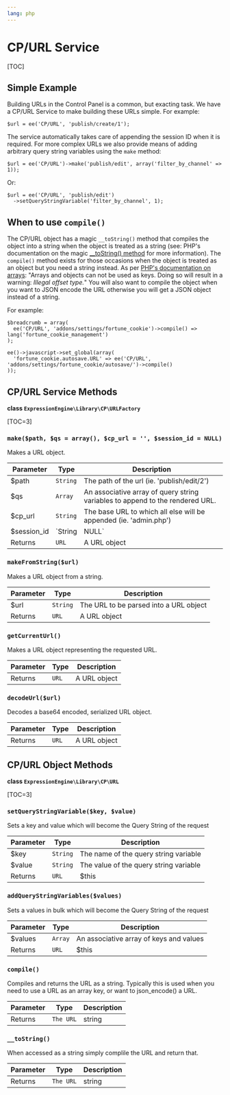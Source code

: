 ```yaml
---
lang: php
---
```


<!--
    This source file is part of the open source project
    ExpressionEngine User Guide (https://github.com/ExpressionEngine/ExpressionEngine-User-Guide)

    @link      https://expressionengine.com/
    @copyright Copyright (c) 2003-2020, Packet Tide, LLC (https://packettide.com)
    @license   https://expressionengine.com/license Licensed under Apache License, Version 2.0
-->

# CP/URL Service

[TOC]

## Simple Example

Building URLs in the Control Panel is a common, but exacting task. We have a CP/URL Service to make building these URLs simple. For example:

    $url = ee('CP/URL', 'publish/create/1');

The service automatically takes care of appending the session ID when it is required. For more complex URLs we also provide means of adding arbitrary query string variables using the `make` method:

    $url = ee('CP/URL')->make('publish/edit', array('filter_by_channel' => 1));

Or:

    $url = ee('CP/URL', 'publish/edit')
      ->setQueryStringVariable('filter_by_channel', 1);

## When to use `compile()`

The CP/URL object has a magic `__toString()` method that compiles the object into a string when the object is treated as a string (see: PHP's documentation on the magic [\_\_toString() method](https://php.net/manual/en/language.oop5.magic.php#object.tostring) for more information). The `compile()` method exists for those occasions when the object is treated as an object but you need a string instead. As per [PHP's documentation on arrays](https://php.net/manual/en/language.types.array.php): "Arrays and objects can not be used as keys. Doing so will result in a warning: _Illegal offset type._" You will also want to compile the object when you want to JSON encode the URL otherwise you will get a JSON object instead of a string.

For example:

    $breadcrumb = array(
      ee('CP/URL', 'addons/settings/fortune_cookie')->compile() => lang('fortune_cookie_management')
    );

    ee()->javascript->set_global(array(
      'fortune_cookie.autosave.URL' => ee('CP/URL', 'addons/settings/fortune_cookie/autosave/')->compile()
    ));

## CP/URL Service Methods

**class `ExpressionEngine\Library\CP\URLFactory`**

[TOC=3]

### `make($path, $qs = array(), $cp_url = '', $session_id = NULL)`

Makes a URL object.

| Parameter    | Type          | Description                                                                   |
| ------------ | ------------- | ----------------------------------------------------------------------------- |
| \$path       | `String`      | The path of the url (ie. 'publish/edit/2')                                    |
| \$qs         | `Array`       | An associative array of query string variables to append to the rendered URL. |
| \$cp_url     | `String`      | The base URL to which all else will be appended (ie. 'admin.php')             |
| \$session_id | `String|NULL` | A session ID to append to the rendered URL                                    |
| Returns      | `URL`         | A URL object                                                                  |

### `makeFromString($url)`

Makes a URL object from a string.

| Parameter | Type     | Description                            |
| --------- | -------- | -------------------------------------- |
| \$url     | `String` | The URL to be parsed into a URL object |
| Returns   | `URL`    | A URL object                           |

### `getCurrentUrl()`

Makes a URL object representing the requested URL.

| Parameter | Type  | Description  |
| --------- | ----- | ------------ |
| Returns   | `URL` | A URL object |

### `decodeUrl($url)`

Decodes a base64 encoded, serialized URL object.

| Parameter | Type  | Description  |
| --------- | ----- | ------------ |
| Returns   | `URL` | A URL object |

## CP/URL Object Methods

**class `ExpressionEngine\Library\CP\URL`**

[TOC=3]

### `setQueryStringVariable($key, $value)`

Sets a key and value which will become the Query String of the request

| Parameter | Type     | Description                            |
| --------- | -------- | -------------------------------------- |
| \$key     | `String` | The name of the query string variable  |
| \$value   | `String` | The value of the query string variable |
| Returns   | `URL`    | \$this                                 |

### `addQueryStringVariables($values)`

Sets a values in bulk which will become the Query String of the request

| Parameter | Type    | Description                             |
| --------- | ------- | --------------------------------------- |
| \$values  | `Array` | An associative array of keys and values |
| Returns   | `URL`   | \$this                                  |

### `compile()`

Compiles and returns the URL as a string. Typically this is used when you need to use a URL as an array key, or want to json_encode() a URL.

| Parameter | Type      | Description |
| --------- | --------- | ----------- |
| Returns   | `The URL` | string      |

### `__toString()`

When accessed as a string simply complile the URL and return that.

| Parameter | Type      | Description |
| --------- | --------- | ----------- |
| Returns   | `The URL` | string      |
